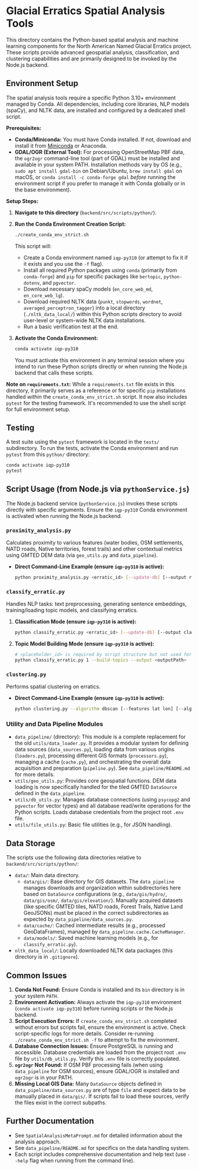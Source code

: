 # Glacial Erratics Spatial Analysis Tools

This directory contains the Python-based spatial analysis and machine learning components for the North American Named Glacial Erratics project. These scripts provide advanced geospatial analysis, classification, and clustering capabilities and are primarily designed to be invoked by the Node.js backend.

## Environment Setup

The spatial analysis tools require a specific Python 3.10+ environment managed by Conda. All dependencies, including core libraries, NLP models (spaCy), and NLTK data, are installed and configured by a dedicated shell script.

**Prerequisites:**
-   **Conda/Miniconda:** You must have Conda installed. If not, download and install it from [Miniconda](https://docs.conda.io/en/latest/miniconda.html) or Anaconda.
-   **GDAL/OGR (External Tool):** For processing OpenStreetMap PBF data, the `ogr2ogr` command-line tool (part of GDAL) must be installed and available in your system PATH. Installation methods vary by OS (e.g., `sudo apt install gdal-bin` on Debian/Ubuntu, `brew install gdal` on macOS, or `conda install -c conda-forge gdal` *before* running the environment script if you prefer to manage it with Conda globally or in the base environment).

**Setup Steps:**

1.  **Navigate to this directory** (`backend/src/scripts/python/`).
2.  **Run the Conda Environment Creation Script:**
    ```bash
    ./create_conda_env_strict.sh
    ```
    This script will:
    *   Create a Conda environment named `iqp-py310` (or attempt to fix it if it exists and you use the `-f` flag).
    *   Install all required Python packages using `conda` (primarily from `conda-forge`) and `pip` for specific packages like `bertopic`, `python-dotenv`, and `pgvector`.
    *   Download necessary spaCy models (`en_core_web_md`, `en_core_web_lg`).
    *   Download required NLTK data (`punkt`, `stopwords`, `wordnet`, `averaged_perceptron_tagger`) into a local directory (`./nltk_data_local/`) within this Python scripts directory to avoid user-level or system-wide NLTK data installations.
    *   Run a basic verification test at the end.

3.  **Activate the Conda Environment:**
    ```bash
    conda activate iqp-py310
    ```
    You must activate this environment in any terminal session where you intend to run these Python scripts directly or when running the Node.js backend that calls these scripts.

**Note on `requirements.txt`:**
While a `requirements.txt` file exists in this directory, it primarily serves as a reference or for specific `pip` installations handled *within* the `create_conda_env_strict.sh` script. It now also includes `pytest` for the testing framework. It's recommended to use the shell script for full environment setup.

## Testing
A test suite using the `pytest` framework is located in the `tests/` subdirectory. To run the tests, activate the Conda environment and run `pytest` from this `python/` directory:

```bash
conda activate iqp-py310
pytest
```

## Script Usage (from Node.js via `pythonService.js`)

The Node.js backend service (`pythonService.js`) invokes these scripts directly with specific arguments. Ensure the `iqp-py310` Conda environment is activated when running the Node.js backend.

### `proximity_analysis.py`
Calculates proximity to various features (water bodies, OSM settlements, NATD roads, Native territories, forest trails) and other contextual metrics using GMTED DEM data (via `geo_utils.py` and `data_pipeline`).
-   **Direct Command-Line Example (ensure `iqp-py310` is active):**
    ```bash
    python proximity_analysis.py <erratic_id> [--update-db] [--output results.json]
    ```

### `classify_erratic.py`
Handles NLP tasks: text preprocessing, generating sentence embeddings, training/loading topic models, and classifying erratics.

1.  **Classification Mode (ensure `iqp-py310` is active):**
    ```bash
    python classify_erratic.py <erratic_id> [--update-db] [--output classification.json]
    ```

2.  **Topic Model Building Mode (ensure `iqp-py310` is active):**
    ```bash
    # <placeholder_id> is required by script structure but not used for building.
    python classify_erratic.py 1 --build-topics --output <outputPath>
    ```

### `clustering.py`
Performs spatial clustering on erratics.
-   **Direct Command-Line Example (ensure `iqp-py310` is active):**
    ```bash
    python clustering.py --algorithm dbscan [--features lat lon] [--algo_params '{"eps":0.5}'] [--output results.json]
    ```

### Utility and Data Pipeline Modules
-   `data_pipeline/` (directory): This module is a complete replacement for the old `utils/data_loader.py`. It provides a modular system for defining data sources (`data_sources.py`), loading data from various origins (`loaders.py`), processing different GIS formats (`processors.py`), managing a cache (`cache.py`), and orchestrating the overall data acquisition and preparation (`pipeline.py`). See `data_pipeline/README.md` for more details.
-   `utils/geo_utils.py`: Provides core geospatial functions. DEM data loading is now specifically handled for the tiled GMTED `DataSource` defined in the `data_pipeline`.
-   `utils/db_utils.py`: Manages database connections (using `psycopg2` and `pgvector` for vector types) and all database read/write operations for the Python scripts. Loads database credentials from the project root `.env` file.
-   `utils/file_utils.py`: Basic file utilities (e.g., for JSON handling).

## Data Storage

The scripts use the following data directories relative to `backend/src/scripts/python/`:

- `data/`: Main data directory.
    - `data/gis/`: Base directory for GIS datasets. The `data_pipeline` manages downloads and organization within subdirectories here based on `DataSource` configurations (e.g., `data/gis/hydro/`, `data/gis/osm/`, `data/gis/elevation/`). Manually acquired datasets (like specific GMTED tiles, NATD roads, Forest Trails, Native Land GeoJSONs) must be placed in the correct subdirectories as expected by `data_pipeline/data_sources.py`.
    - `data/cache/`: Cached intermediate results (e.g., processed GeoDataFrames), managed by `data_pipeline.cache.CacheManager`.
    - `data/models/`: Saved machine learning models (e.g., for `classify_erratic.py`).
- `nltk_data_local/`: Locally downloaded NLTK data packages (this directory is in `.gitignore`).

## Common Issues

1.  **Conda Not Found:** Ensure Conda is installed and its `bin` directory is in your system `PATH`.
2.  **Environment Activation:** Always activate the `iqp-py310` environment (`conda activate iqp-py310`) before running scripts or the Node.js backend.
3.  **Script Execution Errors:** If `create_conda_env_strict.sh` completed without errors but scripts fail, ensure the environment is active. Check script-specific logs for more details. Consider re-running `./create_conda_env_strict.sh -f` to attempt to fix the environment.
4.  **Database Connection Issues:** Ensure PostgreSQL is running and accessible. Database credentials are loaded from the project root `.env` file by `utils/db_utils.py`. Verify this `.env` file is correctly populated.
5.  **`ogr2ogr` Not Found:** If OSM PBF processing fails (when using `data_pipeline` for OSM sources), ensure GDAL/OGR is installed and `ogr2ogr` is in your PATH.
6.  **Missing Local GIS Data:** Many `DataSource` objects defined in `data_pipeline/data_sources.py` are of type `file` and expect data to be manually placed in `data/gis/`. If scripts fail to load these sources, verify the files exist in the correct subpaths.

## Further Documentation

- See `SpatialAnalysisMetaPrompt.md` for detailed information about the analysis approach.
- See `data_pipeline/README.md` for specifics on the data handling system.
- Each script includes comprehensive documentation and help text (use `--help` flag when running from the command line). 